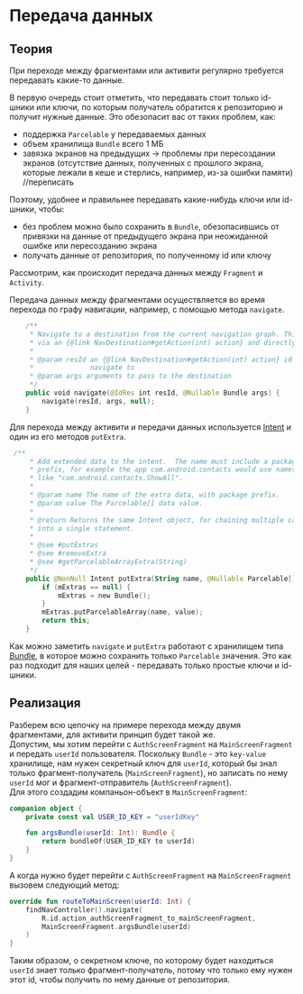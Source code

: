 # Передача данных 

## Теория

При переходе между фрагментами или активити регулярно требуется передавать какие-то данные. 

В первую очередь стоит отметить, что передавать стоит только id-шники или ключи, по которым получатель обратится к репозиторию и получит нужные данные. Это обезопасит вас от таких проблем, как:
- поддержка `Parcelable` у передаваемых данных
- объем хранилища `Bundle` всего 1 МБ  
- завязка экранов на предыдущих -> проблемы при пересоздании экранов (отсутствие данных, полученных с прошлого экрана, которые лежали в кеше и стерлись, например, из-за ошибки памяти) //переписать

Поэтому, удобнее и правильнее передавать какие-нибудь ключи или id-шники, чтобы:
- без проблем можно было сохранить в `Bundle`, обезопасившись от привязки на данные от предыдущего экрана при неожиданной ошибке или пересозданию экрана
- получать данные от репозитория, по полученному id или ключу

Рассмотрим, как происходит передача данных между `Fragment` и `Activity`.

Передача данных между фрагментами осуществляется во время перехода по графу навигации, например, с помощью метода `navigate`. 

```kotlin
    /**
     * Navigate to a destination from the current navigation graph. This supports both navigating
     * via an {@link NavDestination#getAction(int) action} and directly navigating to a destination.
     *
     * @param resId an {@link NavDestination#getAction(int) action} id or a destination id to
     *              navigate to
     * @param args arguments to pass to the destination
     */
    public void navigate(@IdRes int resId, @Nullable Bundle args) {
        navigate(resId, args, null);
    }
```

Для перехода между активити и передачи данных используется [Intent](https://developer.android.com/reference/android/content/Intent) и один из его методов `putExtra`.

```kotlin
 /**
     * Add extended data to the intent.  The name must include a package
     * prefix, for example the app com.android.contacts would use names
     * like "com.android.contacts.ShowAll".
     *
     * @param name The name of the extra data, with package prefix.
     * @param value The Parcelable[] data value.
     *
     * @return Returns the same Intent object, for chaining multiple calls
     * into a single statement.
     *
     * @see #putExtras
     * @see #removeExtra
     * @see #getParcelableArrayExtra(String)
     */
    public @NonNull Intent putExtra(String name, @Nullable Parcelable[] value) {
        if (mExtras == null) {
            mExtras = new Bundle();
        }
        mExtras.putParcelableArray(name, value);
        return this;
    }
```

Как можно заметить `navigate` и `putExtra` работают с хранилищем типа [Bundle](https://developer.android.com/reference/kotlin/android/os/Bundle), в которое можно сохранить только `Parcelable` значения. Это как раз подходит для наших целей - передавать только простые ключи и id-шники.

## Реализация

Разберем всю цепочку на примере перехода между двумя фрагментами, для активити принцип будет такой же.  
Допустим, мы хотим перейти с `AuthScreenFragment` на `MainScreenFragment` и передать `userId` пользователя.
Поскольку `Bundle` - это `key-value` хранилище, нам нужен секретный ключ для `userId`, который бы знал только фрагмент-получатель (`MainScreenFragment`), но записать по нему `userId` мог и фрагмент-отправитель (`AuthScreenFragment`).  
Для этого создадим компаньон-объект в `MainScreenFragment`:

```kotlin
companion object {
    private const val USER_ID_KEY = "userIdKey"

    fun argsBundle(userId: Int): Bundle {
        return bundleOf(USER_ID_KEY to userId)
    }
}
```

А когда нужно будет перейти c `AuthScreenFragment` на `MainScreenFragment` вызовем следующий метод:

```kotlin
override fun routeToMainScreen(userId: Int) {
    findNavController().navigate(
        R.id.action_authScreenFragment_to_mainScreenFragment,
        MainScreenFragment.argsBundle(userId)
    )
}
```

Таким образом, о секретном ключе, по которому будет находиться `userId` знает только фрагмент-получатель, потому что только ему нужен этот id, чтобы получить по нему данные от репозитория.
